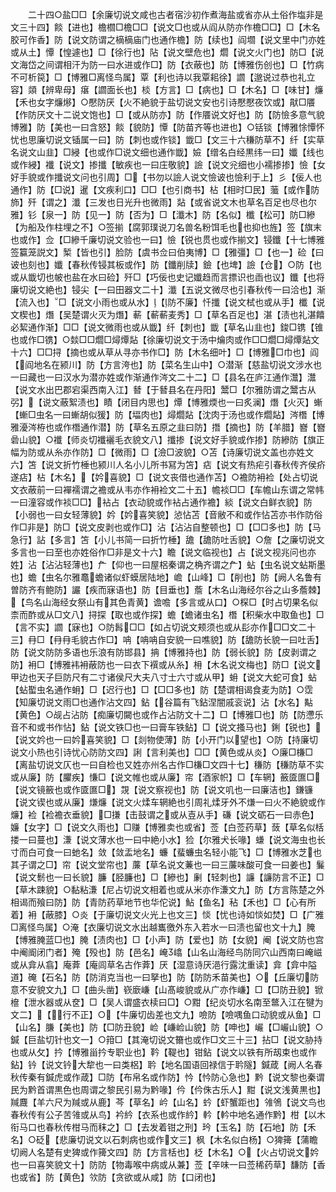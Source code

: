 <!-- { "loadSidebar": true } -->
　　二十四○盐□□【余廉切说文咸也古者宿沙初作煮海盐或省亦从土俗作塩非是文三十四】餤【进也】檐櫩□檐□□【说文□也或从阎从防亦作檐□□】□【木名胶可作香】防【说文防谓之樀樀庙门也通作檐】防【续也】阎壛【说文里中门亦姓或从土】憛【惶遽也】□【徐行也】阽【说文壁危也】爓【说文火门也】防□【说文海岱之间谓相汗为防一曰水进或作□】防【衣蔽也】防【博雅伤创也】□【竹病不可析笢】□【博雅□离怪鸟属】覃【利也诗以我覃耜徐】讇【邈说过恭也礼立容】顃【辨卑母】瘎【讇面长也】棪【方言】□【病也】□【木名】□【味甘】燫【禾也女字燫熪】○懕防厌【火不絶貌于盐切说文安也引诗懕懕夜饮或】猒□餍【作防厌文十二说文饱也】□【或从防亦】防【作餍说文好也】防【防憸多意气貌博雅】防【美也一曰含怒】餤【貌防】憛【防苗齐等也进也】○铦锬【博雅悇憛怀忧也思廉切说文锸属一曰】防【刺也或作锬】韱□【文三十六稴防草不】纤【实草名说文山韭】□綅【也或作□说文细也通作韱】嬐【缯名白经黒纬一曰】孅【线也或作綅】襳【说文】掺攕【敏疾也一曰庄敬貌】譣【说文兊细也小襦掺掺】憸【女好手貌或作攕说文问也引周】□【书勿以譣人说文憸诐也憸利于上】彡【佞人也通作】防【□说】暹【文疾利口】□□【也引商书】枮【相时□民】虃【或作防斾】歼【谓之】瀸【三发也日光升也微雨】煔【或省说文木也草名百足也尽也尔雅】钐【泉一】防【见一】防【否为】□【瀸木】防【名似】櫼【松可】防□縿【为船及作柱埋之不】○签揃【腐郭璞说刀名兽名粉饵毛也也抑也旌】签【旗末也或作】佥【□縿千廉切说文验也一曰】憸【锐也贯也或作揃文】锓鑯【十七博雅签籯笼説文】椠【皆也引】脸防【虞书佥曰伯夷博】□【雅彊】□【也一】硷【曰诐也刻也】孅【春秋传锓其板或作】防【鑯削牍】鐱【也埤】譣【仓】○防【也或从韱切也帔也盐在水曰硷】歼□【巧佞也史记孅趋而言摽识也臿也议】鑯【也将廉切说文絶也】锓尖【一曰田器文二十】瀸【五说文微尽也引春秋传一曰洽也】渐【流入也】□【说文小雨也或从水】【防不廉】忏攕【说文栻也或从手】櫼【说文楔也】熸【吴楚谓火灭为熸】蔪【蔪蔪麦秀】□【草名百足也】湛【渍也礼湛饎必絜通作渐】□□【说文微雨也或从韱】纤【刺也】韱【草名山韭也】鋑□镌【锥也或作□镌】○燅□□爓□燖燂煔【徐廉切说文于汤中爚肉或作□□爓□燖燂煔文十六】□□挦【摘也或从草从寻亦书作□】防【木名细叶】□【博雅□巾也】阎【阎地名在颍川】防【方言洿也】防【菜名生山中】○潜渐【慈盐切说文涉水也一曰藏也一曰汉水为潜亦姓或作渐通作涔文二十二】□【县名在庐江通作灊】灊【说文水出巴郡宕渠西南入江】朁【于朁县名在丹阳】鬵□【尔雅防谓之鬵古从弜】【说文蔽絮渍也】瞔【闭目内思也】燂【博雅煗也一曰炙澜】熸【火灭】螹【螹□虫名一曰螹胡似猨】防【堛肉也】燖爓煔【沈肉于汤也或作爓煔】涔橬【博雅瀀涔栫也或作橬通作潜】防【草名五原之韭曰防】撍【摘也】防【羊腊】嶜【嶜碞山貌】○襳【师炎切襳襹毛衣貌文八】攕掺【说文好手貌或作掺】防縿防【旗正幅为防或从糸亦作防】□【微雨】□【澰□波貌】○苫【诗廉切说文盖也亦姓文六】笘【说文折竹棰也颍川人名小儿所书冩为笘】痁【说文有热疟引春秋传齐侯疥遂痁】枮【木名】【妗喜貌】□【说文丧借也通作苫】○襜防衻裣【处占切说文衣蔽前一曰襌襦谓之襜或从韦亦作衻裣文二十五】幨裧□□【车幨山东谓之常帏一曰潼容或作裧□□】袩占【衣动貌或作袩占通作襜】緂【说文白鲜衣貌】防【小弱也一曰女轻薄貌】妗【妗喜笑貌】惉怗苫【音敝不和或作怗苫亦书作防俗作□非是】防□【说文皮剥也或作□】沾【沾沾自整顿也】□【□□多也】防【马急行】詀【多言】笘【小儿书简一曰折竹棰】舚【舚防吐舌貌】○詹【之廉切说文多言也一曰至也亦姓俗作□非是文十六】瞻【说文临视也】占【说文视兆问也亦姓】沾【沾沾轻薄也】厃【仰也一曰屋梠秦谓之桷齐谓之厃】蛅【虫名说文蛅斯墨也】蟾【虫名尔雅鼁蟾诸似虾蟆居陆地】嶦【山峰】□【削也】防【阙人名鲁有曽防齐有鲍防】讝【疾而寐语也】防【目垂也】薝【木名山海经尔谷之山多薝棘】【鸟名山海经女祭山有其色青黄】谵噡【多言或从口】○棎□【时占切果名似柰而酢或从□文八】挦探【取也或作探】蟾【蟾诸虫名】橬【积柴水中取鱼也】□【言不实】讇【寐也】○防髥□□【如占切说文颊须也或从髟亦作□□文二十三】冄□【冄冄毛貌古作□】呥【呥呥自安貌一曰噍貌】防【舚防长貌一曰吐舌】防【说文防防多语也乐浪有防邯县】抩【博雅持也】防【弱长貌】防【皮剥谓之防】衻□【博雅袆衻蔽防也一曰衣下襈或从糸】枏【木名说文梅也】防□【说文甲边也天子巨防尺有二寸诸侯尺大夫八寸士六寸或从甲】蚦【说文大蛇可食】蛅【蛅蟴虫名通作蚦】□【迟行也】□【□□多也】防【楚谓相谒食麦为防】○霑【知廉切说文雨□也通作沾文四】鉆【谷篇有飞鉆涅闇戚衮说】沾【水名】黇【黄色】○觇占沾防【痴廉切闚也或作占沾防文十二】□【博雅□也】防【防懘乐音不和或书作怗】鉆【说文铁□也一曰膏车铁鉆】□【说文搔马也】鋓【锐也】【说文妗也一曰妗喜笑貌】□【剡物使薄】防【小开门以望也】○防【持廉切说文小热也引诗忧心防防文四】誗【言利美也】□□【黄色或从炎】○廉□槏□【离盐切说文仄也一曰自检也又姓亦州名古作□槏□文四十七】稴防【稴防草不实或从廉】防【臞疾】慊□【说文帷也或从廉】帘【酒家帜】□【车辋】籢匳匲□【说文镜籢也或作匳匲□】覝【说文察视也】防【说文叽也一曰廉洁也】鎌镰【说文锲也或从廉】熑燫【说文火煣车辋絶也引周礼煣牙外不熑一曰火不絶貌或作燫】裣【裣襜衣垂貌】□搛【击鼓谓之或从壴从手】磏【说文砺石一曰赤色】嬚【女字】□【说文久雨也】□赚【博雅卖也或省】莶【白莶药草】蔹【草名似栝搂一曰蔓也】溓【说文薄水也一曰中絶小水】猃【尔雅犬长喙】螊【说文海虫也长寸而白可食一曰虵名】敛【敛盂地名】蠊【蜚蠊虫名轻小能飞】□【博雅水芝也其子谓之□】帘【说文堂帘也】薕【草名说文蒹也一曰三薕味酸可食一曰姜也】鬑【说文鬋也一曰长貌】臁【胫臁也】□【縿也】劆【轻刺也】譧【譧防言不正】□【草木踈貌】○黏粘溓【尼占切说文相着也或从米亦作溓文九】防【方言陈楚之外相谒而飱曰防】防【青防药草地节也华佗说】鮎【鱼名】秥【禾也】□【心有所着】衻【蔽膝】○炎【于廉切说文火光上也文三】惔【忧也诗如惔如焚】□【广雅□离怪鸟属】○淹【衣廉切说文水出越巂徼外东入若水一曰渍也留也文十九】腌【博雅腌蓝□也】腌【渍肉也】□【小声】防【爱也】防【女貌】阉【说文防也宫中阉阍闭门者】殗【殁也】防【邑名】崦嶖【山名山海经鸟防同穴山西南曰崦嵫或从弇从翕】庵葊【庵闾草名古作葊】厌【湿意诗厌浥行露沈重读】弇【弇中隘道】硽【石名】防【防消克当也一曰拏也】防【防防禾苗美也】○【丘廉切防意不安貌文九】□【曲头凿】嵚廞嵰【山髙峻貌或从广亦作嵰】□【□防丑貌】锨檶【泄水器或从奁】□【吴人谓盛衣椟曰□】○黚【纪炎切水名南至鄨入江在犍为文二】【行不正】○【牛廉切齿差也文九】噞防【噞喁鱼口动貌或从鱼】□【山名】膁【美也】防【□防丑貌】崄【嵰崄山貌】防【呻也】巗【□巗山貌】○鍼【巨盐切针也文一】○箝□【其淹切说文籋也或作□文三十三】拈□【说文胁持也或从攵】扲【博雅甾扲专职业也】靲【鞮也】钳鉆【说文以铁有所刼束也或作鉆】钤【说文钤大犂也一曰类梠】耹【地名国语回禄信于耹隧】鍼葴【阙人名春秋传秦有鍼虎或作葴】□防【布帛名或作防】忴【忴防心急也】黔【说文黎也秦谓民为黔首谓黒色也周谓之黎民引易为黔喙】仱【仱侏古乐人】黚【说文浅黄黒也】羬麙【羊六尺为羬或从鹿】芩【草名】岒【山名】蚙【虾蟹距也】雂鳹【说文鸟也春秋传有公子苦雂或从鸟】衿紟【衣系也或作紟】軡【軡中地名通作黔】柑【以木衔马口也春秋传柑马而秣之】□【去发着钳之刑】玪【玉名】防【石地】防【禾名】○砭【悲廉切说文以石刺病也或作文三】枫【木名似白杨】○猈篺【蒲瞻切阙人名楚有史猈或作篺文四】防【方言栝也】柉【木名】○【火占切说文妗也一曰喜笑貌文十】防防【物毒喉中病或从兼】莶【辛味一曰莶稀药草】馦防【香也或省】防【黄色】欦防【贪欲或从咸】防【口闭也】
